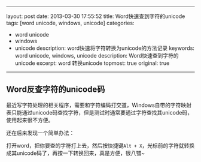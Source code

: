 
---
layout: post
date: 2013-03-30 17:55:52
title: Word快速查到字符的unicode
tags: [word unicode, windows, unicode]
categories:
  - word unicode
  - windows
  - unicode
description: word快速将字符转换为unicode的方法记录
keywords: word unicode, windows, unicode
description: Word快速查到字符的unicode
excerpt: word 转换unicode
topmost: true
original: true
---

## Word反查字符的unicode码

最近写字符处理的相关程序，需要和字符编码打交道，Windows自带的字符映射表只能通过unicode码查找字符，但是测试时通常要通过字符查找其unicode码，使用起来很不方便。

还在后来发现一个简单办法：

打开word，把你要查的字符打上去，然后按快捷键`Alt + X`，光标前的字符就转换成其unicode码了，再按一下转换回来，真是方便，很八错~

